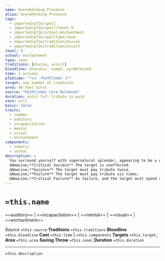 ```yaml
---
name: Overwhelming Presence
alias: Overwhelming Presence
tags:
  - imported/pf2e/spell
  - imported/pf2e/spell/level_9
  - imported/pf2e/school/enchantment
  - imported/pf2e/spelltype/save
  - imported/pf2e/tradition/divine
  - imported/pf2e/tradition/occult
level: 9
school: enchantment
type: save
traditions: [divine, occult]
bloodline: draconic, nymph, wyrmblessed
time: 2 actions
pf2etime: "*⬺{ .Pathfinder }*"
target: any number of creatures
area: 40-foot burst
source: "Pathfinder Core Rulebook"
duration: until full tribute is paid
save: will
basic: false
traits:
  - common
  - auditory
  - incapacitation
  - mental
  - visual
  - enchantment
components:
  - somatic
  - verbal
description: >
  You surround yourself with supernatural splendor, appearing to be a god or similarly majestic being. You choose the aspects of your new majestic appearance. This causes the targets to pay tribute to you by bowing or using some other action in keeping with your appearance. The number of times a target must do this depends on the result of their Will save. Paying tribute is a manipulate action or move action, as chosen by the creature paying tribute. A creature under this effect must pay tribute to you at least once on each of its turns if possible. While affected by this spell, a creature is [[Fascinated]] by you and can't use hostile actions against you. The target is then temporarily immune for 1 minute.
  &NewLine;**Critical Success** The target is unaffected.
  &NewLine;**Success** The target must pay tribute twice.
  &NewLine;**Failure** The target must pay tribute six times.
  &NewLine;**Critical Failure** As failure, and the target must spend all its actions paying tribute if possible.
---
```

# `=this.name`
==auditory== | ==incapacitation== | ==mental== | ==visual== | ==enchantment==

*Source* `=this.source`
**Traditions** `=this.traditions`
**Bloodline** `=this.bloodline`
**Cast** `=this.time` | `=this.components`
**Targets** `=this.target`; **Area** `=this.area`
**Saving Throw** `=this.save`; **Duration** `=this.duration`

***
`=this.description`